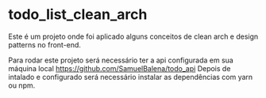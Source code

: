 # todo_list_clean_arch
Este é um projeto onde foi aplicado alguns conceitos de clean arch e design patterns no front-end.

Para rodar este projeto será necessário ter a api configurada em sua máquina local https://github.com/SamuelBalena/todo_api
Depois de intalado e configurado será necessário instalar as dependências com yarn ou npm.
